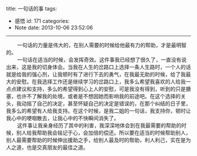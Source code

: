 title: 一句话的事
tags:
  - 感悟
id: 171
categories:
  - Note
date: 2013-10-06 23:52:06
---

<div style="font-size: 14px;"><span style="padding-left: 30px;"> 一句话的力量是伟大的，在别人需要的时候给他最有力的帮助，才是最明智的。</span></div>

<div style="font-size: 14px;"><span style="padding-left: 30px;"> 一句话在适当的时候，会发挥奇效。这件事我已经想了很久了，一直没有说出来，这是我的切身体会。当我在人生的岔路口上选择一条人生路时，一个人的话就是给我的强心剂，让我顿时有了进行下去的勇气，在我最无助的时候，给了我最大的安慰。在我选择工作还是继续学习的岔路口上，我多么希望我喜欢的人给我一点点建议和支持，多么的希望得到心上人的安慰，可是我没有得到，听到的只是搪塞，也许不了解我的处境，或者是不想因她而影响我的前途吧。在这个选择的关头，我动摇了自己的决定，甚至怀疑自己的决定是错误的，在那个纠结的日子里，我多么的希望有人给我支持。在这个时候，是我二姐的一句话，我支持你，顿时让我心中的哽咽散去，让我心中的不快瞬间消失了。</span></div>

<div style="font-size: 14px;"><span style="padding-left: 30px;"> 这件事让我亲身经历了其中的利害，我深深地体会到在我最需要的帮助的时候，别人给我帮助我会铭记于心，会加倍的偿还。所以要在适当的时候帮助别人，别人最需要帮助的时候伸出援助之手，给别人最及时的帮助，利人利己，实在是为人之道，也是交真朋友的最佳之道。</span></div>